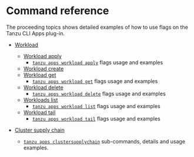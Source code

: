 # Command reference

The proceeding topics shows detailed examples of how to use flags on the Tanzu CLI Apps plug-in.

- [Workload](command-reference/tanzu_apps_workload.md)
  - [Workload apply](command-reference/tanzu_apps_workload_apply.md)
    - [`tanzu apps workload apply`](./commands-details/workload_create_update_apply.md) flags usage and examples
  - [Workload create](command-reference/tanzu_apps_workload_create.md)
  - [Workload get](command-reference/tanzu_apps_workload_get.md)
    - [`tanzu apps workload get`](./commands-details/workload_get.md) flags usage and examples
  - [Workload delete](command-reference/tanzu_apps_workload_delete.md)
    - [`tanzu apps workload delete`](./commands-details/workload_delete.md) flags usage and examples
  - [Workloads list](command-reference/tanzu_apps_workload_list.md)
    - [`tanzu apps workload list`](./commands-details/workload_list.md) flags usage and examples
  - [Workload tail](command-reference/tanzu_apps_workload_tail.md)
    - [`tanzu apps workload tail`](./commands-details/workload_tail.md) flags usage and examples

- [Cluster supply chain](command-reference/tanzu_apps_cluster-supply-chain.md)
  - [`tanzu apps clustersupplychain`](./commands-details/clustersupplychain.md) sub-commands, details and usage examples.
